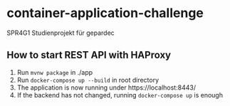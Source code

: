 # container-application-challenge
SPR4G1 Studienprojekt für gepardec

## How to start REST API with HAProxy
1. Run `mvnw package` in ./app
2. Run `docker-compose up --build` in root directory
3. The application is now running under https://localhost:8443/
4. If the backend has not changed, running `docker-compose up` is enough
